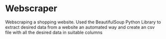 # Webscraper
Webscraping a shopping website.
Used the BeautifulSoup Python Library to extract desired data from a website an automated way and create an csv file with all the desired data in suitable columns
